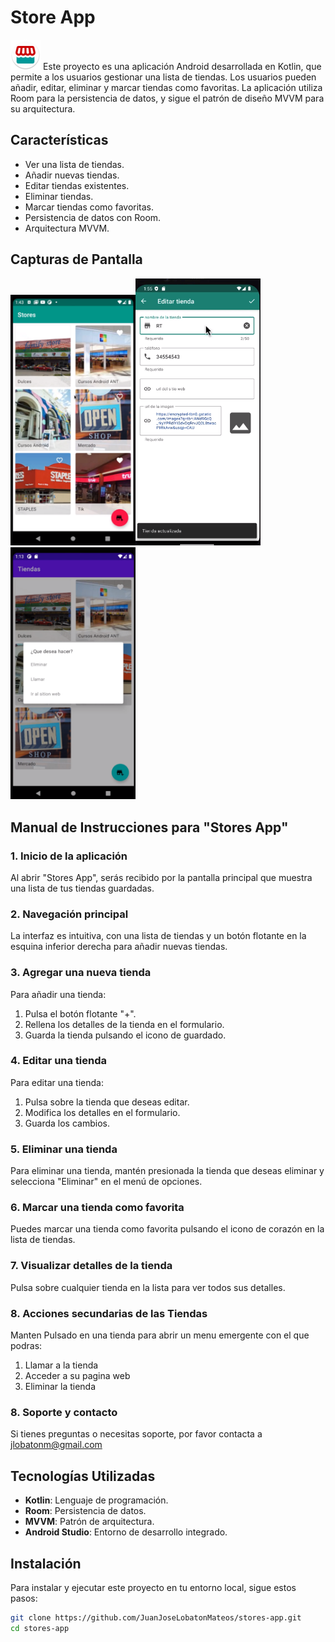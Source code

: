 
# Store App 
![Icono de la App](https://github.com/JuanJoseLobatonMateos/Stores/blob/main/app%2Fsrc%2Fmain%2Fres%2Fmipmap-mdpi%2Fic_launcher_round.webp) 
Este proyecto es una aplicación Android desarrollada en Kotlin, que permite a los usuarios gestionar una lista de tiendas. Los usuarios pueden añadir, editar, eliminar y marcar tiendas como favoritas. La aplicación utiliza Room para la persistencia de datos, y sigue el patrón de diseño MVVM para su arquitectura.

## Características

- Ver una lista de tiendas.
- Añadir nuevas tiendas.
- Editar tiendas existentes.
- Eliminar tiendas.
- Marcar tiendas como favoritas.
- Persistencia de datos con Room.
- Arquitectura MVVM.

## Capturas de Pantalla

<img src="media/Screenshot1.png" width="200" alt="Screenshot 1"><img src="media/Screenshot2.png" width="200" alt="Screenshot 2"><img src="media/Screenshot3.png" width="200" alt="Screenshot 3">

## Manual de Instrucciones para "Stores App"

### 1. Inicio de la aplicación
Al abrir "Stores App", serás recibido por la pantalla principal que muestra una lista de tus tiendas guardadas.

### 2. Navegación principal
La interfaz es intuitiva, con una lista de tiendas y un botón flotante en la esquina inferior derecha para añadir nuevas tiendas.

### 3. Agregar una nueva tienda
Para añadir una tienda:
1. Pulsa el botón flotante "+".
2. Rellena los detalles de la tienda en el formulario.
3. Guarda la tienda pulsando el icono de guardado.

### 4. Editar una tienda
Para editar una tienda:
1. Pulsa sobre la tienda que deseas editar.
2. Modifica los detalles en el formulario.
3. Guarda los cambios.

### 5. Eliminar una tienda
Para eliminar una tienda, mantén presionada la tienda que deseas eliminar y selecciona "Eliminar" en el menú de opciones.

### 6. Marcar una tienda como favorita
Puedes marcar una tienda como favorita pulsando el icono de corazón en la lista de tiendas.

### 7. Visualizar detalles de la tienda
Pulsa sobre cualquier tienda en la lista para ver todos sus detalles.

### 8. Acciones secundarias de las Tiendas
Manten Pulsado en una tienda para abrir un menu emergente con el que podras:
1. Llamar a la tienda
2. Acceder a su pagina web
3. Eliminar la tienda

### 8. Soporte y contacto
Si tienes preguntas o necesitas soporte, por favor contacta a jlobatonm@gmail.com

## Tecnologías Utilizadas

- **Kotlin**: Lenguaje de programación.
- **Room**: Persistencia de datos.
- **MVVM**: Patrón de arquitectura.
- **Android Studio**: Entorno de desarrollo integrado.

## Instalación

Para instalar y ejecutar este proyecto en tu entorno local, sigue estos pasos:

```bash
git clone https://github.com/JuanJoseLobatonMateos/stores-app.git
cd stores-app
